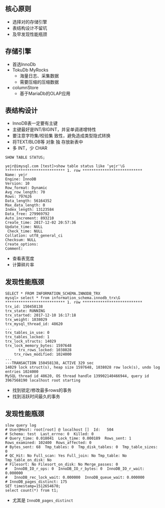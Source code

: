 

## 核心原则
- 选择对的存储引擎
- 表结构设计不留坑
- 及早发现性能瓶颈

## 存储引擎
- 首选InnoDb
- TokuDb MyRocks
  - 海量日志、采集数据
  - 需要压缩的压缩数据
- columnStore
  - 基于MariaDb的OLAP应用
 
## 表结构设计

- InnoDB表一定要有主键 
- 主键最好是INT/BIGINT，并呈单调递增特性 
- 要注意字符集/校验集 致性，避免造成类型隐式转换 
- 将TEXT/BLOB等 对象 独 存放新表中 
- 多 INT，少 CHAR


```
SHOW TABLE STATUS;

yejr@imysql.com [test]>show table status like ‘yejr'\G
*************************** 1. row ***************************
Name: yejr
Engine: InnoDB
Version: 10
Row_format: Dynamic
Avg_row_length: 70
Rows: 797626
Data_length: 56164352
Max_data_length: 0
Index_length: 13123584
Data_free: 279969792
Auto_increment: 893210
Create_time: 2017-12-02 20:57:36
Update_time: NULL
 Check_time: NULL
Collation: utf8_general_ci
Checksum: NULL
Create_options:
Comment:
```
- 查看表宽度 
- 计算碎片率

## 发现性能瓶颈

```
SELECT * FROM INFORMATION_SCHEMA.INNODB_TRX
mysql> select * from information_schema.innodb_trx\G
*************************** 1. row ***************************
trx_id: 150458138
trx_state: RUNNING
trx_started: 2017-12-10 16:17:18
trx_weight: 1038029
trx_mysql_thread_id: 48620
...
trx_tables_in_use: 0
trx_tables_locked: 1
trx_lock_structs: 14029
trx_lock_memory_bytes: 1597648
      trx_rows_locked: 1038028
    trx_rows_modified: 1024000
...
---TRANSACTION 150458138, ACTIVE 329 sec
14029 lock struct(s), heap size 1597648, 1038028 row lock(s), undo log entries 1024000
MySQL thread id 48620, OS thread handle 139902140466944, query id 3967568190 localhost root starting

```
- 找到锁定/修改最多rows的事务 
- 找到活跃时间最久的事务

## 发现性能瓶颈

```
slow query log
# User@Host: root[root] @ localhost []  Id:   504
# Schema: test  Last_errno: 0  Killed: 0
# Query_time: 0.018041  Lock_time: 0.000189  Rows_sent: 1  Rows_examined: 102400  Rows_affected: 0
# Bytes_sent: 68  Tmp_tables: 0  Tmp_disk_tables: 0  Tmp_table_sizes: 0
# QC_Hit: No Full_scan: Yes Full_join: No Tmp_table: No Tmp_table_on_disk: No
# Filesort: No Filesort_on_disk: No Merge_passes: 0
#   InnoDB_IO_r_ops: 0  InnoDB_IO_r_bytes: 0  InnoDB_IO_r_wait: 0.000000
#   InnoDB_rec_lock_wait: 0.000000  InnoDB_queue_wait: 0.000000
# InnoDB_pages_distinct: 175
SET timestamp=1512654670;
select count(*) from t1;
```

- 尤其是 `InnoDB_pages_distinct`
